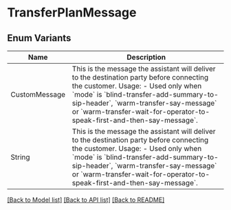 # TransferPlanMessage

## Enum Variants

| Name | Description |
|---- | -----|
| CustomMessage | This is the message the assistant will deliver to the destination party before connecting the customer.  Usage: - Used only when &#x60;mode&#x60; is &#x60;blind-transfer-add-summary-to-sip-header&#x60;, &#x60;warm-transfer-say-message&#x60; or &#x60;warm-transfer-wait-for-operator-to-speak-first-and-then-say-message&#x60;. |
| String | This is the message the assistant will deliver to the destination party before connecting the customer.  Usage: - Used only when &#x60;mode&#x60; is &#x60;blind-transfer-add-summary-to-sip-header&#x60;, &#x60;warm-transfer-say-message&#x60; or &#x60;warm-transfer-wait-for-operator-to-speak-first-and-then-say-message&#x60;. |

[[Back to Model list]](../README.md#documentation-for-models) [[Back to API list]](../README.md#documentation-for-api-endpoints) [[Back to README]](../README.md)


